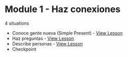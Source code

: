 # Module 1 - Haz conexiones 
4 situations
- Conoce gente nueva (Simple Present) - [View Lesson](https://github.com/jenneracostadiaz/course-english/blob/main/Elementary/Module%201/2.-%20Simple%20Present.md)
- Haz preguntas - [View Lesson](https://github.com/jenneracostadiaz/course-english/blob/main/Elementary/Module%201/3.-%20How%20to%20Ask%20Questions%20to%20Someone.md)
- Describe personas - [View Lesson](https://github.com/jenneracostadiaz/course-english/blob/main/Elementary/Module%201/4.-%20How%20to%20Describe%20Someone.md)
- Checkpoint
